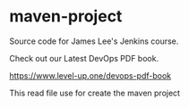 # maven-project
Source code for James Lee's Jenkins course.

Check out our Latest DevOps PDF book.

https://www.level-up.one/devops-pdf-book

This read file use for create the maven project
